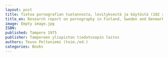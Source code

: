 ```yaml
---
layout: post
title: Tietoa pornografian tuotannosta, levityksestä ja käytöstä (102 s.) 
title_en: Research report on pornography in Finland, Sweden and Denmark
image: Empty image.jpg
ISBN: 
published: Tampere 1975 
publisher: Tampereen yliopiston tiedotusopin laitos
authors: Teuvo Peltoniemi (toim./ed.) 
categories: Books
---
```

